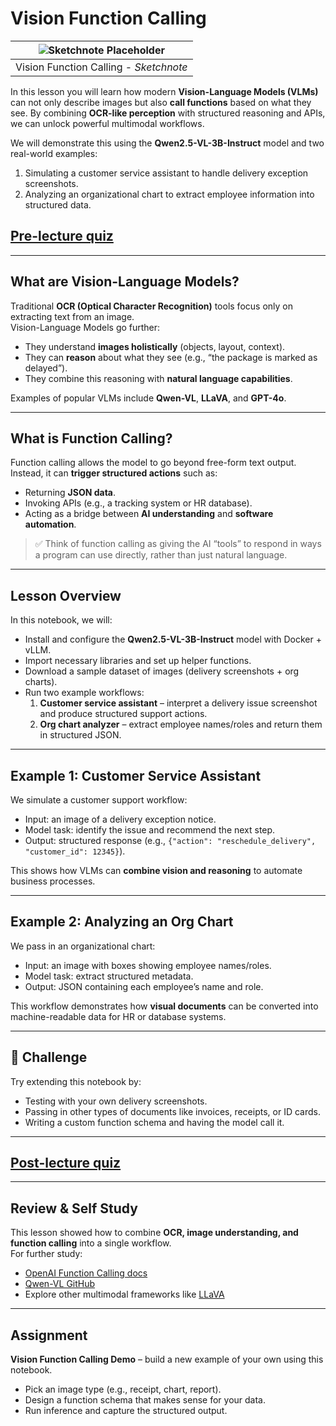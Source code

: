 # Vision Function Calling

|![ Sketchnote Placeholder ](../../sketchnotes/vision-function-calling.png)|
|:---:|
| Vision Function Calling - _Sketchnote_ |

In this lesson you will learn how modern **Vision-Language Models (VLMs)** can not only describe images but also **call functions** based on what they see. By combining **OCR-like perception** with structured reasoning and APIs, we can unlock powerful multimodal workflows.

We will demonstrate this using the **Qwen2.5-VL-3B-Instruct** model and two real-world examples:
1. Simulating a customer service assistant to handle delivery exception screenshots.  
2. Analyzing an organizational chart to extract employee information into structured data.  

## [Pre-lecture quiz](#)

---

## What are Vision-Language Models?

Traditional **OCR (Optical Character Recognition)** tools focus only on extracting text from an image.  
Vision-Language Models go further:
- They understand **images holistically** (objects, layout, context).  
- They can **reason** about what they see (e.g., “the package is marked as delayed”).  
- They combine this reasoning with **natural language capabilities**.  

Examples of popular VLMs include **Qwen-VL**, **LLaVA**, and **GPT-4o**.

---

## What is Function Calling?

Function calling allows the model to go beyond free-form text output. Instead, it can **trigger structured actions** such as:  
- Returning **JSON data**.  
- Invoking APIs (e.g., a tracking system or HR database).  
- Acting as a bridge between **AI understanding** and **software automation**.  

> ✅ Think of function calling as giving the AI “tools” to respond in ways a program can use directly, rather than just natural language.

---

## Lesson Overview

In this notebook, we will:
- Install and configure the **Qwen2.5-VL-3B-Instruct** model with Docker + vLLM.  
- Import necessary libraries and set up helper functions.  
- Download a sample dataset of images (delivery screenshots + org charts).  
- Run two example workflows:  
  1. **Customer service assistant** – interpret a delivery issue screenshot and produce structured support actions.  
  2. **Org chart analyzer** – extract employee names/roles and return them in structured JSON.  

---

## Example 1: Customer Service Assistant

We simulate a customer support workflow:
- Input: an image of a delivery exception notice.  
- Model task: identify the issue and recommend the next step.  
- Output: structured response (e.g., `{"action": "reschedule_delivery", "customer_id": 12345}`).

This shows how VLMs can **combine vision and reasoning** to automate business processes.

---

## Example 2: Analyzing an Org Chart

We pass in an organizational chart:
- Input: an image with boxes showing employee names/roles.  
- Model task: extract structured metadata.  
- Output: JSON containing each employee’s name and role.

This workflow demonstrates how **visual documents** can be converted into machine-readable data for HR or database systems.

---

## 🚀 Challenge

Try extending this notebook by:
- Testing with your own delivery screenshots.  
- Passing in other types of documents like invoices, receipts, or ID cards.  
- Writing a custom function schema and having the model call it.  

---

## [Post-lecture quiz](#)

---

## Review & Self Study

This lesson showed how to combine **OCR, image understanding, and function calling** into a single workflow.  
For further study:  
- [OpenAI Function Calling docs](https://platform.openai.com/docs/guides/function-calling)  
- [Qwen-VL GitHub](https://github.com/QwenLM/Qwen-VL)  
- Explore other multimodal frameworks like [LLaVA](https://llava-vl.github.io/)  

---

## Assignment

**Vision Function Calling Demo** – build a new example of your own using this notebook.  
- Pick an image type (e.g., receipt, chart, report).  
- Design a function schema that makes sense for your data.  
- Run inference and capture the structured output.  
